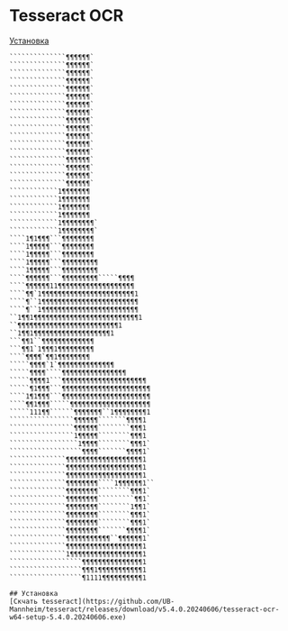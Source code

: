 # Tesseract OCR
[Установка](##Установка)
````````````11¶¶¶¶¶¶
``````````````¶¶¶¶¶¶`
``````````````¶¶¶¶¶¶`
``````````````¶¶¶¶¶¶`
``````````````¶¶¶¶¶¶`
``````````````¶¶¶¶¶¶`
``````````````¶¶¶¶¶¶`
``````````````¶¶¶¶¶¶`
``````````````¶¶¶¶¶¶`
``````````````¶¶¶¶¶¶`
``````````````¶¶¶¶¶¶`
``````````````¶¶¶¶¶¶`
``````````````¶¶¶¶¶¶`
``````````````¶¶¶¶¶¶`
``````````````¶¶¶¶¶¶`
``````````````¶¶¶¶¶¶`
``````````````¶¶¶¶¶¶`
``````````````¶¶¶¶¶¶`
````````````1¶¶¶¶¶¶¶
````````````1¶¶¶¶¶¶¶
````````````1¶¶¶¶¶¶¶
````````````1¶¶¶¶¶¶¶
````````````1¶¶¶¶¶¶¶¶`
````````````1¶¶¶¶¶¶¶¶`
````1¶1¶¶¶```¶¶¶¶¶¶¶¶
````1¶¶¶¶¶```¶¶¶¶¶¶¶¶
````1¶¶¶¶¶```¶¶¶¶¶¶¶¶
````1¶¶¶¶¶```¶¶¶¶¶¶¶¶¶
````1¶¶¶¶¶```¶¶¶¶¶¶¶¶¶
````¶¶¶¶¶¶```¶¶¶¶¶¶¶¶¶`````¶¶¶¶
````¶¶¶¶¶¶11¶¶¶¶¶¶¶¶¶¶¶¶¶¶¶¶¶¶¶
````¶¶`1¶¶¶¶¶¶¶¶¶¶¶¶¶¶¶¶¶¶¶¶¶¶¶1
````¶``1¶¶¶¶¶¶¶¶¶¶¶¶¶¶¶¶¶¶¶¶¶¶¶¶
````¶``1¶¶¶¶¶¶¶¶¶¶¶¶¶¶¶¶¶¶¶¶¶¶¶¶
``1¶¶1¶¶¶¶¶¶¶¶¶¶¶¶¶¶¶¶¶¶¶¶¶¶¶¶¶¶1
``¶¶¶¶¶¶¶¶¶¶¶¶¶¶¶¶¶¶¶¶¶¶¶¶¶1
``1¶¶1¶¶¶¶¶¶¶¶¶¶¶¶¶¶¶¶¶¶¶1
```¶¶1``¶¶¶¶¶¶¶¶¶¶¶¶¶
```¶¶1`1¶¶¶1¶¶¶¶¶¶¶¶¶
````¶¶¶¶`¶¶1¶¶¶¶¶¶¶¶
`````¶¶¶¶`1`¶¶¶¶¶¶¶¶¶¶¶¶¶¶
`````¶¶¶¶````¶¶¶¶¶¶¶¶¶¶¶¶¶¶¶¶
`````¶¶¶¶1```¶¶¶¶¶¶¶¶¶¶¶¶¶¶¶¶¶¶¶¶¶
`````¶1¶¶¶```¶¶¶¶¶¶¶¶¶¶¶¶¶¶¶¶¶¶¶¶¶¶
````1¶1¶¶¶```¶¶¶¶¶¶¶¶¶¶¶¶¶¶¶¶¶¶¶¶¶¶
````¶¶1¶¶¶`````¶¶¶¶¶¶¶¶¶¶¶¶¶¶¶¶¶¶¶¶
`````111¶¶``````¶¶¶¶¶¶¶``1¶¶¶¶¶¶¶¶1
````````````````¶¶¶¶¶¶```````¶¶¶¶1
````````````````¶¶¶¶¶¶````````¶¶¶1
````````````````1¶¶¶¶¶````````¶¶¶1
`````````````````1¶¶¶¶````````¶¶¶1`
``````````````````¶¶¶¶```````¶¶¶¶1`
``````````````¶¶¶¶¶¶¶¶¶¶¶¶¶¶¶¶¶¶¶1
``````````````¶¶¶¶¶¶¶¶¶¶¶¶¶¶¶¶¶¶¶1
``````````````¶¶¶¶¶¶¶¶¶¶¶¶¶¶¶¶¶¶¶1
``````````````¶¶¶¶¶¶¶¶````1¶¶¶¶¶¶1``
``````````````¶¶¶¶¶¶¶¶````````¶¶¶1`
``````````````¶¶¶¶¶¶¶¶`````````¶¶1`
``````````````¶¶¶¶¶¶¶¶````````1¶¶1`
``````````````¶¶¶¶¶¶¶¶````````¶¶¶1`
``````````````¶¶¶¶¶¶¶¶````````¶¶¶1`
``````````````¶¶¶¶¶¶¶¶```````¶¶¶¶1`
``````````````¶¶¶¶¶¶¶¶¶¶¶``¶¶¶¶¶¶1`
``````````````¶¶¶¶¶¶¶¶¶¶¶¶¶¶¶¶¶¶¶1
``````````````1¶¶¶¶¶¶¶¶¶¶¶¶¶¶¶¶¶¶1
``````````````````¶¶¶¶¶¶¶¶¶¶¶¶¶¶¶1
``````````````````¶¶¶1¶¶¶¶¶¶¶¶¶¶¶1
``````````````````¶1111¶¶¶¶¶¶¶¶¶¶1

## Установка
[Скчать tesseract](https://github.com/UB-Mannheim/tesseract/releases/download/v5.4.0.20240606/tesseract-ocr-w64-setup-5.4.0.20240606.exe)
